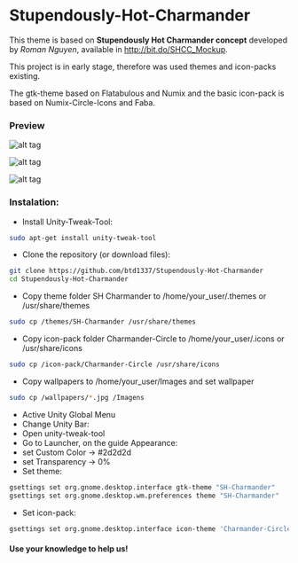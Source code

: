 # Stupendously-Hot-Charmander

This theme is based on **Stupendously Hot Charmander concept** developed by _Roman Nguyen_, available in http://bit.do/SHCC_Mockup.

This project is in early stage, therefore was used themes and icon-packs existing.

The gtk-theme based on Flatabulous and Numix and the basic icon-pack is based on Numix-Circle-Icons and Faba.


### Preview

![alt tag](https://raw.githubusercontent.com/btd1337/Stupendously-Hot-Charmander/master/preview/preview1.png)


![alt tag](https://raw.githubusercontent.com/btd1337/Stupendously-Hot-Charmander/master/preview/preview2.png)


![alt tag](https://raw.githubusercontent.com/btd1337/Stupendously-Hot-Charmander/master/preview/preview3.png)



### Instalation:



* Install Unity-Tweak-Tool:
```bash
sudo apt-get install unity-tweak-tool
```
* Clone the repository (or download files):
```bash
git clone https://github.com/btd1337/Stupendously-Hot-Charmander
cd Stupendously-Hot-Charmander
```
* Copy theme folder SH Charmander to /home/your_user/.themes or /usr/share/themes
```bash
sudo cp /themes/SH-Charmander /usr/share/themes
```
* Copy icon-pack folder Charmander-Circle to /home/your_user/.icons or /usr/share/icons
```bash
sudo cp /icon-pack/Charmander-Circle /usr/share/icons
```
* Copy wallpapers to /home/your_user/Images and set wallpaper
```bash
sudo cp /wallpapers/*.jpg /Imagens
```
* Active Unity Global Menu
* Change Unity Bar:
 * Open unity-tweak-tool
 * Go to Launcher, on the guide Appearance:
 * set Custom Color -> #2d2d2d
 * set Transparency -> 0%
* Set theme:
```bash
gsettings set org.gnome.desktop.interface gtk-theme "SH-Charmander"
gsettings set org.gnome.desktop.wm.preferences theme "SH-Charmander" 
```
* Set icon-pack:
```bash
gsettings set org.gnome.desktop.interface icon-theme 'Charmander-Circle'
```

#### Use your knowledge to help us!
